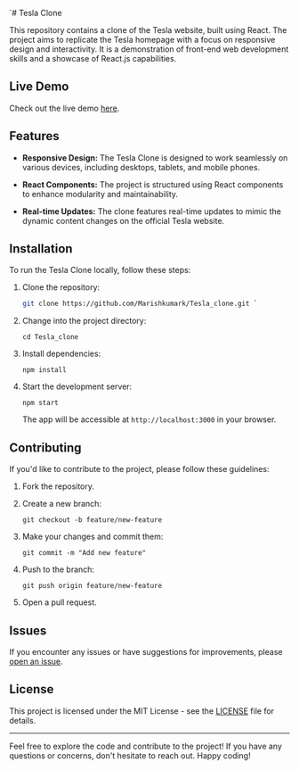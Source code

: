 `# Tesla Clone

This repository contains a clone of the Tesla website, built using React. The project aims to replicate the Tesla homepage with a focus on responsive design and interactivity. It is a demonstration of front-end web development skills and a showcase of React.js capabilities.

## Live Demo

Check out the live demo [here](https://astounding-smakager-596c16.netlify.app).

## Features

- **Responsive Design:** The Tesla Clone is designed to work seamlessly on various devices, including desktops, tablets, and mobile phones.

- **React Components:** The project is structured using React components to enhance modularity and maintainability.

- **Real-time Updates:** The clone features real-time updates to mimic the dynamic content changes on the official Tesla website.

## Installation

To run the Tesla Clone locally, follow these steps:

1. Clone the repository:

   ```bash
   git clone https://github.com/Marishkumark/Tesla_clone.git `

1.  Change into the project directory:


    `cd Tesla_clone`

2.  Install dependencies:


    `npm install`

3.  Start the development server:


    `npm start`

    The app will be accessible at `http://localhost:3000` in your browser.

Contributing
------------

If you'd like to contribute to the project, please follow these guidelines:

1.  Fork the repository.

2.  Create a new branch:


    `git checkout -b feature/new-feature`

3.  Make your changes and commit them:


    `git commit -m "Add new feature"`

4.  Push to the branch:


    `git push origin feature/new-feature`

5.  Open a pull request.

Issues
------

If you encounter any issues or have suggestions for improvements, please [open an issue](https://github.com/Marishkumark/Tesla_clone/issues).

License
-------

This project is licensed under the MIT License - see the [LICENSE](https://chat.openai.com/c/LICENSE) file for details.

* * * * *

Feel free to explore the code and contribute to the project! If you have any questions or concerns, don't hesitate to reach out. Happy coding!
